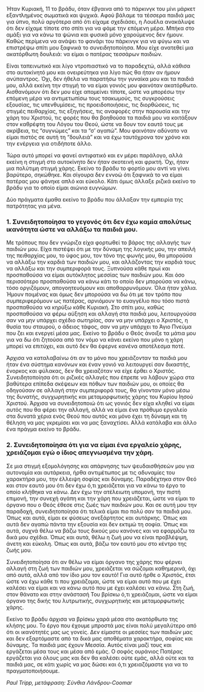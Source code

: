 Ήταν Κυριακή, 11 το βράδυ, όταν έβγαινα από το πάρκινγκ του μίνι μάρκετ εξαντλημένος σωματικά και ψυχικά. Αφού βάλαμε τα τέσσερα παιδιά μας για ύπνο, πολύ αργότερα από ότι είχαμε σχεδιάσει, η Λουέλα ανακάλυψε ότι δεν είχαμε τίποτε στο σπίτι για να φάμε την επόμενη μέρα. Μπήκα στο αμάξι για να κάνω τα ψώνια και φυσικά μόνο χαρούμενος δεν ήμουν. Καθώς περίμενα να ανάψει το φανάρι του πάρκινγκ για να φύγω και να επιστρέψω σπίτι μου ξαφνικά το συνειδητοποίησα. Μου είχε ανατεθεί μια ακατόρθωτη δουλειά: να είμαι ο πατέρας τεσσάρων παιδιών.

Είναι ταπεινωτικό και λίγο ντροπιαστικό να το παραδεχτώ, αλλά κάθισα στο αυτοκίνητό μου και ονειρεύτηκα για λίγο πώς θα ήταν αν ήμουν ανύπαντρος. Όχι, δεν ήθελα να παρατήσω την γυναίκα μου και τα παιδιά μου, αλλά εκείνη την στιγμή το να είμαι γονιός μου φαινόταν ακατόρθωτο. Αισθανόμουν ότι δεν μου είχε απομείνει τίποτε, ώστε να μπορέσω την επόμενη μέρα να αντιμετωπίσω τους τσακωμούς, τις συγκρούσεις εξουσίας, τις υπενθυμίσεις, τις προειδοποιήσεις, τις διορθώσεις, τις στιγμές πειθαρχίας, τις εξηγήσεις, τις αναφορές στην παρουσία και την χάρη του Χριστού, τις φορές που θα βοηθούσα τα παιδιά μου να κοιτάξουν στον καθρέφτη του Λόγου του Θεού, ώστε να δουν τον εαυτό τους με ακρίβεια, τις “συγνώμες” και τα “σ’ αγαπώ”. Μου φαινόταν αδύνατο να είμαι πιστός σε αυτή τη “δουλειά” και να έχω ταυτόχρονα τον χρόνο και την ενέργεια για οτιδήποτε άλλο.

Τώρα αυτό μπορεί να φανεί αντιφατικό και εν μέρει παράλογο, αλλά εκείνη η στιγμή στο αυτοκίνητο δεν ήταν σκοτεινή και φρικτή. Όχι, ήταν μια πολύτιμη στιγμή χάρης. Εκείνο το βράδυ το φορτίο μου αντί να γίνει βαρύτερο, σηκώθηκε. Και σίγουρα δεν εννοώ ότι ξαφνικά το να είμαι πατέρας μου φάνηκε απλό και εύκολο. Κάτι όμως άλλαξε ριζικά εκείνο το βράδυ για το οποίο είμαι αιώνια ευγνώμων.

Δύο πράγματα έμαθα εκείνο το βράδυ που άλλαξαν την εμπειρία της πατρότητας για μένα.

<h3>1. Συνειδητοποίησα το γεγονός ότι δεν έχω καμία απολύτως ικανότητα ώστε να αλλάξω τα παιδιά μου.</h3>

Με τρόπους που δεν γνώριζα είχα φορτωθεί το βάρος της αλλαγής των παιδιών μου. Είχα πιστέψει ότι με την δύναμη της λογικής μου, την απειλή της πειθαρχίας μου, το ύφος μου, τον τόνο της φωνής μου, θα μπορούσα να αλλάξω την καρδιά των παιδιών μου, και αλλάζοντας την καρδιά τους να αλλάξω και την συμπεριφορά τους. Ξυπνούσα κάθε πρωί και προσπαθούσα να είμαι αυτόκλητος μεσσίας των παιδιών μου. Και όσο περισσότερο προσπαθούσα να κάνω κάτι το οποίο δεν μπορούσα να κάνω, τόσο οργιζόμουν, απογοητευόμουν και αποθαρρυνόμουν. Όλα ήταν χάλια. Ήμουν ποιμένας και όμως δεν μπορούσα να δω ότι με τον τρόπο που συμπεριφερόμουν ως πατέρας, αρνιόμουν το ευαγγέλιο που τόσο πιστά προσπαθούσα να κηρύξω κάθε Κυριακή. Στο σπίτι μου, καθώς προσπαθούσα να φέρω αύξηση και αλλαγή στα παιδιά μου, λειτουργούσα σαν να μην υπάρχει σχέδιο σωτηρίας, σαν να μην υπάρχει ο Χριστός, η θυσία του σταυρού, ο άδειος τάφος, σαν να μην υπάρχει το Άγιο Πνεύμα που ζει και ενεργεί μέσα μας. Εκείνο το βράδυ ο Θεός άνοιξε τα μάτια μου για να δω ότι ζητούσα από τον νόμο να κάνει εκείνο που μόνο η χάρη μπορεί να επιτύχει, και αυτό δεν θα έφερνε κανένα αποτέλεσμα ποτέ.

Άρχισα να καταλαβαίνω ότι αν το μόνο που χρειάζονταν τα παιδιά μου ήταν ένα σύστημα κανόνων και έναν γονιό να λειτουργεί σαν δικαστής, ένορκος και φύλακας, δεν θα χρειαζόταν να είχε έρθει ο Χριστός. Συνειδητοποίησα ότι οι ριζικές αλλαγές που έπρεπε να λάβουν χώρα στα βαθύτερα επίπεδα σκέψεων και πόθων των παιδιών μου, οι οποίες θα οδηγούσαν σε αλλαγή στην συμπεριφορά τους, θα γίνονταν μόνο μέσω της δυνατής, συγχωρητικής και μεταμορφωτικής χάρης του Κυρίου Ιησού Χριστού. Άρχισα να συνειδητοποιώ ότι ως γονιός δεν είχα κληθεί να είμαι αυτός που θα φέρει την αλλαγή, αλλά να είμαι ένα πρόθυμο εργαλείο στα δυνατά χέρια ενός Θεού που αυτός και μόνο έχει τη δύναμη και τη θέληση να μας γκρεμίσει και να μας ξαναχτίσει. Αλλά κατάλαβα και άλλο ένα πράγμα εκείνο το βράδυ.

<h3>2. Συνειδητοποίησα ότι για να είμαι ένα εργαλείο χάρης, χρειάζομαι εγώ ο ίδιος απεγνωσμένα την χάρη.</h3>

Σε μια στιγμή εξομολόγησης και απάρνησης των ψευδαισθήσεών μου για αυτονομία και αυτάρκεια, ήρθα αντιμέτωπος με τις αδυναμίες του χαρακτήρα μου, την έλλειψη σοφίας και δύναμης. Παραδέχτηκα στον Θεό και στον εαυτό μου ότι δεν έχω ό,τι χρειάζεται για να κάνω το έργο το οποίο κλήθηκα να κάνω. Δεν έχω την ατέλειωτη υπομονή, την πιστή επιμονή, την συνεχή αγάπη και την χάρη που χρειάζεται, ώστε να είμαι το όργανο που ο Θεός έθεσε στις ζωές των παιδιών μου. Και σε αυτή μου την παραδοχή, συνειδητοποίησα ότι τελικά είμαι πιο πολύ σαν τα παιδιά μου. Όπως και αυτά, είμαι εκ φύσεως ανεξάρτητος και αυτάρκης. Όπως και αυτά δεν αγαπώ πάντα την εξουσία και δεν εκτιμώ τη σοφία. Όπως και αυτά, συχνά θέλω να βάζω τους δικούς μου κανόνες και να εφαρμόζω τα δικά μου σχέδια. Όπως και αυτά, θέλω η ζωή μου να είναι προβλέψιμη, άνετη και εύκολη. Όπως και αυτά, βάζω τον εαυτό μου στο κέντρο της ζωής μου.

Συνειδητοποίησα ότι αν θέλω να είμαι όργανο της χάρης που φέρνει αλλαγή στη ζωή των παιδιών μου, χρειάζεται να σώζομαι καθημερινά, όχι από αυτά, αλλά από τον ίδιο μου τον εαυτό! Για αυτό ήρθε ο Χριστός, έτσι ώστε να έχω κάθε τι που χρειάζομαι, ώστε να είμαι αυτό που με έχει καλέσει να είμαι και να κάνω αυτό που με έχει καλέσει να κάνω. Στη ζωή, στον θάνατο και στην ανάστασή Του βρίσκω ό,τι χρειάζομαι, ώστε να είμαι όργανο της δικής του λυτρωτικής, συγχωρητικής και μεταμορφωτικής χάρης.

Εκείνο το βράδυ άρχισα να βρίσκω χαρά μέσα στο ακατόρθωτο της κλήσης μου. Το έργο που έχουμε μπροστά μας είναι πολύ μεγαλύτερο από ότι οι ικανότητές μας ως γονείς. Δεν είμαστε οι μεσσίες των παιδιών μας και δεν εξαρτόμαστε από τα δικά μας αποθέματα χαρακτήρα, σοφίας και δύναμης. Τα παιδιά μας έχουν Μεσσία. Αυτός είναι μαζί τους και εργάζεται μέσα τους και μέσα από εμάς. Ο σοφός ουράνιος Πατέρας εργάζεται για όλους μας και δεν θα καλέσει ούτε εμάς, αλλά ούτε και τα παιδιά μας, σε κάτι χωρίς να μας δώσει και ό,τι χρειαζόμαστε για να το πραγματοποιήσουμε.

_Paul Tripp, μετάφραση: Σύνθια Λάνδρου-Coomar_